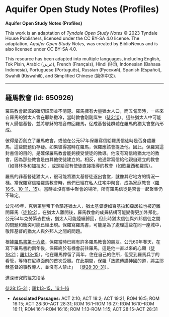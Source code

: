 # Aquifer Open Study Notes (Profiles)

**Aquifer Open Study Notes (Profiles)**

This work is an adaptation of *Tyndale Open Study Notes* © 2023 Tyndale House Publishers, licensed under the CC BY\-SA 4\.0 license. The adaptation, *Aquifer Open Study Notes*, was created by BiblioNexus and is also licensed under CC BY\-SA 4\.0\.

This resource has been adapted into multiple languages, including English, Tok Pisin, Arabic (عربي), French (Français), Hindi (हिंदी), Indonesian (Bahasa Indonesia), Portuguese (Português), Russian (Русский), Spanish (Español), Swahili (Kiswahili), and Simplified Chinese (简体中文).



--------------------------------

## 羅馬教會 (id: 650926)

羅馬教會起源的確切細節並不清楚。羅馬擁有大量猶太人口，而五旬節時，一些來自羅馬的猶太人曾在耶路撒冷，當時教會剛剛誕生（[徒2:10](https://ref.ly/Acts2:10)）。這些猶太人中可能有人歸信基督，並將耶穌的福音帶回羅馬，促成基督徒群體在羅馬的猶太會堂內形成。

彼得是否創立了羅馬教會，或他在公元57年保羅寫信給羅馬信徒時是否身處羅馬，這些問題仍存疑。如果彼得當時在羅馬，保羅應該會提及他。因此，保羅寫這封書信的目的，是確保羅馬教會能夠接受使徒的教導。他沒有寫信給猶太地的教會，因為那些教會是由其他使徒建立的。相反，他通常寫信給他親自建立的教會（如哥林多和加拉太），或是給沒有使徒直接指導的教會（如歌羅西和羅馬）。

羅馬的非基督徒猶太人，很可能將猶太基督徒逐出會堂，就像其它地方的情況一樣。當保羅寫信給羅馬教會時，他們已經在私人住宅中聚會，成為家庭教會（[羅16:5、](https://ref.ly/Rom16:5)[10–11、](https://ref.ly/Rom16:10-Rom16:11)[15](https://ref.ly/Rom16:15)）。當時並沒有集中聚會的場所，所有羅馬信徒是否會一起聚集仍不確定。

公元49年，克勞第皇帝下令驅逐猶太人，猶太基督徒如百基拉和亞居拉也被迫離開羅馬（[徒18:2](https://ref.ly/Acts18:2)）。在猶太人離開後，羅馬教會的成員結構可能變得更加外邦化。公元54年克勞第去世後，猶太人可能陸續歸回，但此時猶太信徒與外邦信徒之間的問題和衝突可能已經出現。保羅寫羅馬書，可能是為了處理這些在同一座城中，敬拜基督的猶太人與外邦人之間的問題。

根據[羅馬書第十六章](https://ref.ly/Rom16:1-Rom16:27)，保羅當時已經有許多羅馬教會的朋友。公元60年春天，在寫下羅馬書約兩年後，保羅終於有機會前往羅馬，這是他一直以來的心願（[徒19:21](https://ref.ly/Acts19:21)；[羅1:13–15](https://ref.ly/Rom1:13-Rom1:15)）。他在羅馬停留了兩年，住在自己的住所，但受到羅馬兵丁的看管，等待在尼祿面前的首次受審。在此期間，保羅「放膽傳講神國的道，將主耶穌基督的事教導人，並沒有人禁止」 （[徒28:30–31](https://ref.ly/Acts28:30-Acts28:31)）。

進深研究的經文段落

[徒28:15–31](https://ref.ly/Acts28:15-Acts28:31)；[羅1:13–15，](https://ref.ly/Rom1:13-Rom1:15)[16:1–16](https://ref.ly/Rom16:1-Rom16:16)

* **Associated Passages:** ACT 2:10; ACT 18:2; ACT 19:21; ROM 16:5; ROM 16:15; ACT 28:30–ACT 28:31; ROM 16:1–ROM 16:27; ROM 16:10–ROM 16:11; ROM 16:1–ROM 16:16; ROM 1:13–ROM 1:15; ACT 28:15–ACT 28:31

